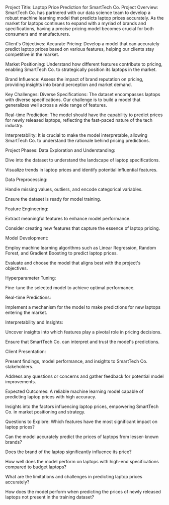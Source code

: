 Project Title: Laptop Price Prediction for SmartTech Co.
Project Overview:
SmartTech Co. has partnered with our data science team to develop a robust machine learning model that predicts laptop prices accurately. As the market for laptops continues to expand with a myriad of brands and specifications, having a precise pricing model becomes crucial for both consumers and manufacturers.

Client's Objectives:
Accurate Pricing: Develop a model that can accurately predict laptop prices based on various features, helping our clients stay competitive in the market.

Market Positioning: Understand how different features contribute to pricing, enabling SmartTech Co. to strategically position its laptops in the market.

Brand Influence: Assess the impact of brand reputation on pricing, providing insights into brand perception and market demand.

Key Challenges:
Diverse Specifications: The dataset encompasses laptops with diverse specifications. Our challenge is to build a model that generalizes well across a wide range of features.

Real-time Prediction: The model should have the capability to predict prices for newly released laptops, reflecting the fast-paced nature of the tech industry.

Interpretability: It is crucial to make the model interpretable, allowing SmartTech Co. to understand the rationale behind pricing predictions.

Project Phases:
Data Exploration and Understanding:

Dive into the dataset to understand the landscape of laptop specifications.

Visualize trends in laptop prices and identify potential influential features.

Data Preprocessing:

Handle missing values, outliers, and encode categorical variables.

Ensure the dataset is ready for model training.

Feature Engineering:

Extract meaningful features to enhance model performance.

Consider creating new features that capture the essence of laptop pricing.

Model Development:

Employ machine learning algorithms such as Linear Regression, Random Forest, and Gradient Boosting to predict laptop prices.

Evaluate and choose the model that aligns best with the project's objectives.

Hyperparameter Tuning:

Fine-tune the selected model to achieve optimal performance.

Real-time Predictions:

Implement a mechanism for the model to make predictions for new laptops entering the market.

Interpretability and Insights:

Uncover insights into which features play a pivotal role in pricing decisions.

Ensure that SmartTech Co. can interpret and trust the model's predictions.

Client Presentation:

Present findings, model performance, and insights to SmartTech Co. stakeholders.

Address any questions or concerns and gather feedback for potential model improvements.

Expected Outcomes:
A reliable machine learning model capable of predicting laptop prices with high accuracy.

Insights into the factors influencing laptop prices, empowering SmartTech Co. in market positioning and strategy.

Questions to Explore:
Which features have the most significant impact on laptop prices?

Can the model accurately predict the prices of laptops from lesser-known brands?

Does the brand of the laptop significantly influence its price?

How well does the model perform on laptops with high-end specifications compared to budget laptops?

What are the limitations and challenges in predicting laptop prices accurately?

How does the model perform when predicting the prices of newly released laptops not present in the training dataset?


